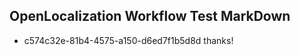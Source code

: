 ## OpenLocalization Workflow Test MarkDown
* c574c32e-81b4-4575-a150-d6ed7f1b5d8d thanks!

<!--HONumber=Aug16_HO3-->


